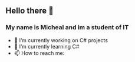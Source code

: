 ## Hello there 👋

### My name is Micheal and im a student of IT

- 🔭 I’m currently working on C# projects
- 🌱 I’m currently learning C#
- 📫 How to reach me: <PLACEHOLDER>
